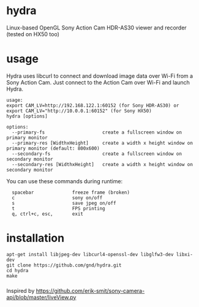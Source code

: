 # hydra
Linux-based OpenGL Sony Action Cam HDR-AS30 viewer and recorder (tested on HX50 too)

# usage
Hydra uses libcurl to connect and download image data over Wi-Fi from a Sony Action Cam.
Just connect to the Action Cam over Wi-Fi and launch Hydra.

```
usage:
export CAM_LV=http://192.168.122.1:60152 (for Sony HDR-AS30) or
export CAM_LV="http://10.0.0.1:60152" (for Sony HX50)
hydra [options]

options:
  --primary-fs                     create a fullscreen window on primary monitor
  --primary-res [WidthxHeight]     create a width x height window on primary monitor (default: 800x600)
  --secondary-fs                   create a fullscreen window on secondary monitor
  --secondary-res [WidthxHeight]   create a width x height window on secondary monitor

```
You can use these commands during runtime:

```
  spacebar              freeze frame (broken)
  c                     sony on/off
  s                     save jpeg on/off
  t                     FPS printing
  q, ctrl+c, esc,       exit

```

# installation

```
apt-get install libjpeg-dev libcurl4-openssl-dev libglfw3-dev libxi-dev
git clone https://github.com/gnd/hydra.git
cd hydra
make
```

###
Inspired by https://github.com/erik-smit/sony-camera-api/blob/master/liveView.py
